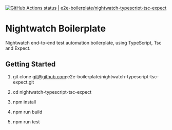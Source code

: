 [![GitHub Actions status | e2e-boilerplate/nightwatch-typescript-tsc-expect](https://github.com/e2e-boilerplate/nightwatch-typescript-tsc-expect/workflows/nightwatch-typescript-tsc-expect/badge.svg)](https://github.com/e2e-boilerplate/nightwatch-typescript-tsc-expect/actions?workflow=nightwatch-typescript-tsc-expect)

# Nightwatch Boilerplate

Nightwatch end-to-end test automation boilerplate, using TypeScript, Tsc and Expect.

## Getting Started

1. git clone git@github.com:e2e-boilerplate/nightwatch-typescript-tsc-expect.git

2. cd nightwatch-typescript-tsc-expect

3. npm install

4. npm run build

5. npm run test
